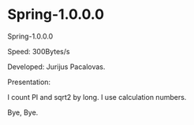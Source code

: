 # Spring-1.0.0.0
Spring-1.0.0.0

Speed: 300Bytes/s

Developed: Jurijus Pacalovas.

Presentation:

I count PI and sqrt2 by long. I use calculation numbers.



Bye, Bye.


